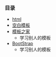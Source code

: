 ### 目录 ###
- [html](https://github.com/liuxingrichu/python_lesson_notes/blob/master/HTML/day001.md)
- [空白模板](https://github.com/liuxingrichu/python_lesson_notes/blob/master/HTML/day002.md)
- [模板之家](http://www.cssmoban.com/)
	- 学习别人的模板
- [BootStrap](http://www.bootcss.com/)
	- 学习别人的模板